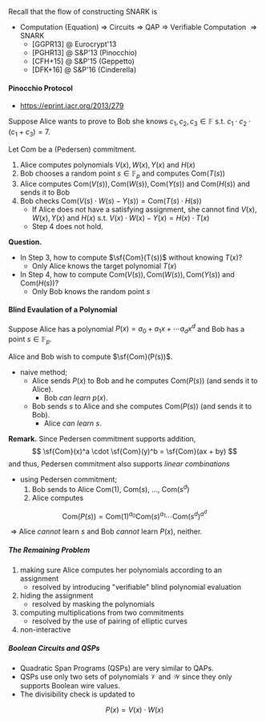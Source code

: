 Recall that the flow of constructing SNARK is 

- Computation (Equation) $\Rightarrow$ Circuits $\Rightarrow$ QAP $\Rightarrow$ Verifiable Computation $\Rightarrow​$ SNARK
  - [GGPR13] @ Eurocrypt'13
  - [PGHR13] @ S&P'13 (Pinocchio)
  - [CFH+15] @ S&P'15 (Geppetto)
  - [DFK+16] @ S&P'16 (Cinderella)



#### Pinocchio Protocol 

- https://eprint.iacr.org/2013/279 

Suppose Alice wants to prove to Bob she knows $c_1, c_2, c_3 \in \mathbb{F}$ s.t. $c_1 \cdot c_2 \cdot (c_1 + c_3) = 7$.

Let $\mathsf{Com}$ be a (Pedersen) commitment. 

1. Alice computes polynomials $V(x), W(x), Y(x)$ and $H(x)$
2. Bob chooses a random point $s \in \mathbb{F}_p$ and computes $\mathsf{Com}(T(s))$
3. Alice computes $\mathsf{Com}(V(s)), \mathsf{Com}(W(s)), \mathsf{Com}(Y(s))$ and $\mathsf{Com}(H(s))$ and sends it to Bob 
4. Bob checks $\mathsf{Com}(V(s) \cdot W(s) - Y(s)) =  \mathsf{Com}(T(s) \cdot H(s))$
   - If Alice does not have a satisfying assignment, she cannot find $V(x), W(x), Y(x)$ and $H(x)$ s.t. $V(x) \cdot W(x) - Y(x) = H(x) \cdot T(x)$
   - Step 4 does not hold.



**Question.** 

- In Step 3, how to compute $\sf{Com}(T(s))$ without knowing $T(x)$?
  - Only Alice knows the target polynomial $T(x)$
- In Step 4,  how to compute $\mathsf{Com}(V(s)), \mathsf{Com}(W(s)), \mathsf{Com}(Y(s))$ and $\mathsf{Com}(H(s))$? 
  - Only Bob knows the random point $s$



#### Blind Evaulation of a Polynomial

Suppose Alice has a polynomial $P(x) = a_0 + a_1 x + \cdots a_d x^d$ and Bob has a point $s \in \mathbb{F}_p$.

Alice and Bob wish to compute $\sf{Com}(P(s))$.

- naive method;
  - Alice sends $P(x)$ to Bob and he computes $\mathsf{Com}(P(s))$ (and sends it to Alice).
    - Bob *can learn* $p(x)$.
  - Bob sends $s$ to Alice and she computes $\mathsf{Com}(P(s))$ (and sends it to Bob). 
    - Alice *can learn* $s$.



**Remark.** Since Pedersen commitment supports addition, 
$$
\sf{Com}(x)^a \cdot \sf{Com}(y)^b = \sf{Com}(ax + by)
$$
and thus, Pedersen commitment also supports *linear combinations*



- using Pedersen commitment;
  1. Bob sends to Alice $\mathsf{Com}(1)$, $\mathsf{Com}(s)$, $\ldots$, $\mathsf{Com}(s^d)$
  2. Alice computes

$$
\mathsf{Com}(P(s)) = \mathsf{Com}(1)^{a_0} \mathsf{Com}(s)^{a_1} \cdots \mathsf{Com}(s^d)^{a^d}
$$

​	$\Rightarrow$ Alice *cannot* learn $s$ and Bob *cannot* learn $P(x)$, neither.



##### The Remaining Problem 

1. making sure Alice computes her polynomials according to an assignment
   - resolved by introducing "verifiable" blind polynomial evaluation
2. hiding the assignment
   - resolved by masking the polynomials
3. computing multiplications from two commitments
   - resolved by the use of pairing of elliptic curves
4. non-interactive

 

##### Boolean Circuits and QSPs

- Quadratic Span Programs (QSPs) are very similar to QAPs.
- QSPs use only two sets of polynomials $\mathcal{V}$ and $\mathcal{W}$ since they only supports Boolean wire values.
- The divisibility check is updated to

$$
P(x) = V(x) \cdot W(x)
$$
